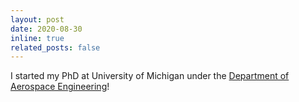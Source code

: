 ```yaml
---
layout: post
date: 2020-08-30 
inline: true
related_posts: false
---
```


I started my PhD at University of Michigan under the <a href="https://aero.engin.umich.edu">Department of Aerospace Engineering</a>!